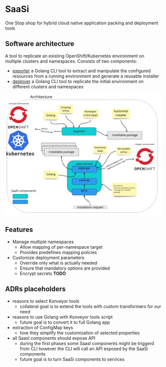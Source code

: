 # SaaSi
One Stop shop for hybrid cloud native application packing and deployment tools

## Software architecture
A tool to replicate an existing OpenShift/Kubernetes environment on multiple clusters and namespaces. Consists of two components:
* [exporter](./exporter/README.md) a Golang CLI tool to extract and manipulate the configured resources
  from a running environment and generate a reusable installer
* [deployer](./deployer/README.md) a Golang CLI tool to replicate the initial environment on different
  clusters and namespaces

![](./images/architecture.jpg)

## Features
* Manage multiple namespaces
  * Allow mapping of per-namespace target
  * Provides predefines mapping policies
* Customize deployment parameters
  * Override only what is actually needed
  * Ensure that mandatory options are provided
  * Encrypt secrets
    **TODO**

## ADRs placeholders
- reasons to select Konveyor tools
  - collateral goal is to extend the tools with custom transformers for our need
- reasons to use Golang with Konveyor tools script
  - future goal is to convert it to full Golang app
- extraction of ConfigMap keys
  - how they simplify the customization of selected properties 
- all SaasI components should expose API
  - during the first phases some SaasI components might be triggerd from CLI however the CLI will call an API exposed by the SaaSi components  
  - future goal is to turn SaaSi components to services 
